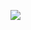 [![](http://img.youtube.com/vi/tVcSfEve8o8/0.jpg)](http://www.youtube.com/watch?v=tVcSfEve8o8 "Chapter 12 - Exercise 1 - Transparent Teapot Blend")
